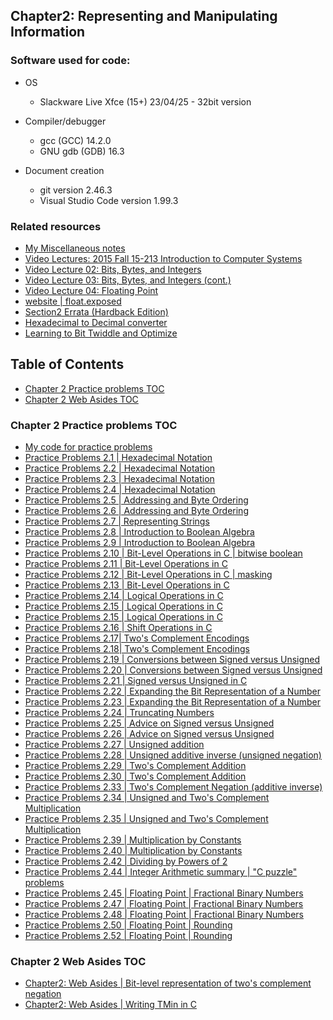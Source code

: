 ## Chapter2: Representing and Manipulating Information

### Software used for code:
- OS
    - Slackware Live Xfce (15+) 23/04/25 - 32bit version
- Compiler/debugger
    - gcc (GCC) 14.2.0
    - GNU gdb (GDB) 16.3

- Document creation
    - git version 2.46.3
    - Visual Studio Code version 1.99.3

### Related resources
- [My Miscellaneous notes](misc.md#miscellaneous-notes)
- [Video Lectures: 2015 Fall 15-213 Introduction to Computer Systems](https://scs.hosted.panopto.com/Panopto/Pages/Sessions/List.aspx#folderID=%22b96d90ae-9871-4fae-91e2-b1627b43e25e%22)
- [Video Lecture 02: Bits, Bytes, and Integers](https://scs.hosted.panopto.com/Panopto/Pages/Viewer.aspx?id=6ca8cdb4-6961-42d9-8fac-299e53759a17)
- [Video Lecture 03: Bits, Bytes, and Integers (cont.)](https://scs.hosted.panopto.com/Panopto/Pages/Viewer.aspx?id=526e6341-aa53-4107-8fa1-d13c0e92342e)
- [Video Lecture 04: Floating Point](https://scs.hosted.panopto.com/Panopto/Pages/Viewer.aspx?id=8dd08ed5-7688-4b34-937f-201b909f61c7)
- [website | float.exposed](https://float.exposed/0x44bf9400)
- [Section2 Errata (Hardback Edition)](./errata.txt)
- [Hexadecimal to Decimal converter](https://www.rapidtables.com/convert/number/hex-to-decimal.html)
- [Learning to Bit Twiddle and Optimize](https://wiredream.com/learning-to-bit-twiddle/)

## Table of Contents
- [Chapter 2 Practice problems TOC](#chapter-2-practice-problems-toc)
- [Chapter 2 Web Asides TOC](#chapter-2-web-asides-toc)

### Chapter 2 Practice problems TOC

- [My code for practice problems](./practice-problems/code/)
- [Practice Problems 2.1 | Hexadecimal Notation](./practice-problems/problem2-1.md)
- [Practice Problems 2.2 | Hexadecimal Notation](./practice-problems/problem2-2.md)
- [Practice Problems 2.3 | Hexadecimal Notation](./practice-problems/problem2-3.md)
- [Practice Problems 2.4 | Hexadecimal Notation](./practice-problems/problem2-4.md)
- [Practice Problems 2.5 | Addressing and Byte Ordering](./practice-problems/problem2-5.md)
- [Practice Problems 2.6 | Addressing and Byte Ordering](./practice-problems/problem2-6.md)
- [Practice Problems 2.7 | Representing Strings](./practice-problems/problem2-7.md)
- [Practice Problems 2.8 | Introduction to Boolean Algebra](./practice-problems/problem2-8.md)
- [Practice Problems 2.9 | Introduction to Boolean Algebra](./practice-problems/problem2-9.md)
- [Practice Problems 2.10 | Bit-Level Operations in C | bitwise boolean](./practice-problems/problem2-10.md)
- [Practice Problems 2.11 | Bit-Level Operations in C](./practice-problems/problem2-11.md)
- [Practice Problems 2.12 | Bit-Level Operations in C | masking](./practice-problems/problem2-12.md)
- [Practice Problems 2.13 | Bit-Level Operations in C](./practice-problems/problem2-13.md)
- [Practice Problems 2.14 | Logical Operations in C](./practice-problems/problem2-14.md)
- [Practice Problems 2.15 | Logical Operations in C](./practice-problems/problem2-15.md)
- [Practice Problems 2.15 | Logical Operations in C](./practice-problems/problem2-15.md)
- [Practice Problems 2.16 | Shift Operations in C](./practice-problems/problem2-16.md)
- [Practice Problems 2.17| Two's Complement Encodings](./practice-problems/problem2-17-hardback.md)
- [Practice Problems 2.18| Two's Complement Encodings](./practice-problems/problem2-18-hardback.md)
- [Practice Problems 2.19 | Conversions between Signed versus Unsigned](./practice-problems/problem2-19-hardback.md)
- [Practice Problems 2.20 | Conversions between Signed versus Unsigned](./practice-problems/problem2-20.md)
- [Practice Problems 2.21 | Signed versus Unsigned in C](./practice-problems/problem2-21-hardback.md)
- [Practice Problems 2.22 | Expanding the Bit Representation of a Number](./practice-problems/problem2-22-hardback.md)
- [Practice Problems 2.23 | Expanding the Bit Representation of a Number](./practice-problems/problem2-23-hardback.md)
- [Practice Problems 2.24 | Truncating Numbers](./practice-problems/problem2-24.md)
- [Practice Problems 2.25 | Advice on Signed versus Unsigned](./practice-problems/problem2-25.md)
- [Practice Problems 2.26 | Advice on Signed versus Unsigned](./practice-problems/problem2-26.md)
- [Practice Problems 2.27 | Unsigned addition](./practice-problems/problem2-27.md)
- [Practice Problems 2.28 | Unsigned additive inverse (unsigned negation)](./practice-problems/problem2-28.md)
- [Practice Problems 2.29 | Two's Complement Addition](./practice-problems/problem2-29.md)
- [Practice Problems 2.30 | Two's Complement Addition](./practice-problems/problem2-30.md)
- [Practice Problems 2.33 | Two's Complement Negation (additive inverse)](./practice-problems/problem2-33.md)
- [Practice Problems 2.34 | Unsigned and Two's Complement Multiplication](./practice-problems/problem2-34.md)
- [Practice Problems 2.35 | Unsigned and Two's Complement Multiplication](./practice-problems/problem2-35.md)
- [Practice Problems 2.39 | Multiplication by Constants](./practice-problems/problem2-39.md)
- [Practice Problems 2.40 | Multiplication by Constants](./practice-problems/problem2-40.md)
- [Practice Problems 2.42 | Dividing by Powers of 2](./practice-problems/problem2-42.md)
- [Practice Problems 2.44 | Integer Arithmetic summary | "C puzzle" problems](./practice-problems/problem2-44.md)
- [Practice Problems 2.45 | Floating Point | Fractional Binary Numbers](./practice-problems/problem2-45.md)
- [Practice Problems 2.47 | Floating Point | Fractional Binary Numbers](./practice-problems/problem2-47.md)
- [Practice Problems 2.48 | Floating Point | Fractional Binary Numbers](./practice-problems/problem2-48.md)
- [Practice Problems 2.50 | Floating Point | Rounding](./practice-problems/problem2-50.md)
- [Practice Problems 2.52 | Floating Point | Rounding](./practice-problems/problem2-52.md)

### Chapter 2 Web Asides TOC
- [Chapter2: Web Asides | Bit-level representation of two's complement negation](./webasides/data_tneg.md)
- [Chapter2: Web Asides | Writing TMin in C](./webasides/data_tmin.md)